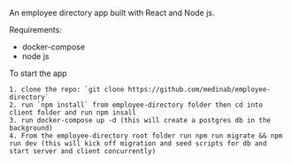 An employee directory app built with React and Node js.

Requirements:

* docker-compose
* node js

To start the app

    1. clone the repo: `git clone https://github.com/medinab/employee-directory`
    2. run `npm install` from employee-directory folder then cd into client folder and run npm insall
    3. run docker-compose up -d (this will create a postgres db in the background)
    4. From the employee-directory root folder run npm run migrate && npm run dev (this will kick off migration and seed scripts for db and start server and client concurrently)